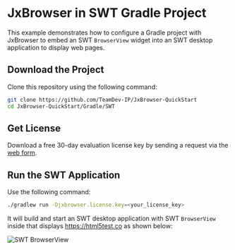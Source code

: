 # JxBrowser in SWT Gradle Project

This example demonstrates how to configure a Gradle project with JxBrowser to embed an SWT `BrowserView` widget into an SWT desktop application to display web pages. 

## Download the Project

Clone this repository using the following command:

 ```bash
 git clone https://github.com/TeamDev-IP/JxBrowser-QuickStart
 cd JxBrowser-QuickStart/Gradle/SWT
 ```

## Get License

Download a free 30-day evaluation license key by sending a request via the [web form](https://www.teamdev.com/jxbrowser#evaluate).

## Run the SWT Application

Use the following command:

```bash
./gradlew run -Djxbrowser.license.key=<your_license_key>
```

It will build and start an SWT desktop application with SWT `BrowserView` inside that displays https://html5test.co as shown below:

![SWT BrowserView](https://jxbrowser-support.teamdev.com/img/articles/swt-view.png)

